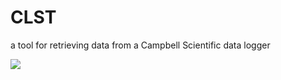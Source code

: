 # CLST
a tool for retrieving data from a Campbell Scientific data logger

![](https://img.shields.io/github/license/juicer7444/CLST.svg)
